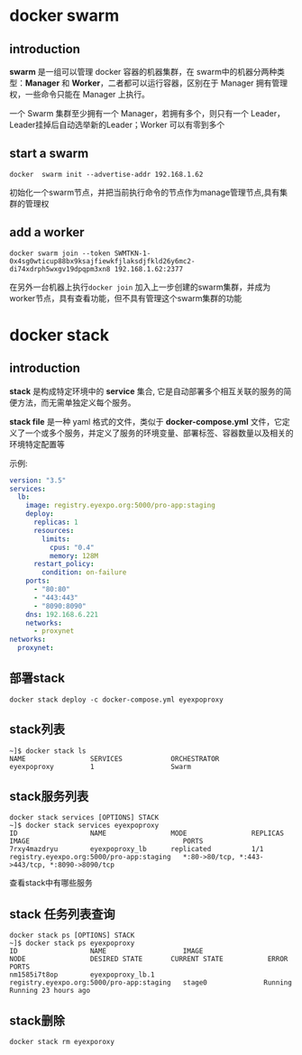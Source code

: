 # docker swarm

## introduction

**swarm** 是一组可以管理 docker 容器的机器集群，在 swarm中的机器分两种类型：**Manager** 和 **Worker**，二者都可以运行容器，区别在于 Manager 拥有管理权，一些命令只能在 Manager 上执行。

一个 Swarm 集群至少拥有一个 Manager，若拥有多个，则只有一个 Leader，Leader挂掉后自动选举新的Leader；Worker 可以有零到多个

## start a swarm

```shell
docker  swarm init --advertise-addr 192.168.1.62
```

初始化一个swarm节点，并把当前执行命令的节点作为manage管理节点,具有集群的管理权

## add a worker 

```shell
docker swarm join --token SWMTKN-1-0x4sg0wticup88bx9ksajfiewkfjlaksdjfkld26y6mc2-di74xdrph5wxgv19dpqpm3xn8 192.168.1.62:2377
```

在另外一台机器上执行`docker join` 加入上一步创建的swarm集群，并成为worker节点，具有查看功能，但不具有管理这个swarm集群的功能

# docker stack

## introduction

**stack** 是构成特定环境中的 **service** 集合, 它是自动部署多个相互关联的服务的简便方法，而无需单独定义每个服务。

**stack file** 是一种 yaml 格式的文件，类似于 **docker-compose.yml** 文件，它定义了一个或多个服务，并定义了服务的环境变量、部署标签、容器数量以及相关的环境特定配置等

示例:

```yaml
version: "3.5"
services:
  lb:
    image: registry.eyexpo.org:5000/pro-app:staging
    deploy:
      replicas: 1
      resources:
        limits:
          cpus: "0.4"
          memory: 128M
      restart_policy:
        condition: on-failure
    ports:
      - "80:80"
      - "443:443"
      - "8090:8090"
    dns: 192.168.6.221
    networks:
      - proxynet
networks:
  proxynet:
```

## 部署stack

`docker stack deploy -c docker-compose.yml eyexpoproxy`

## stack列表

```shell
~]$ docker stack ls
NAME                SERVICES            ORCHESTRATOR
eyexpoproxy         1                   Swarm
```



## stack服务列表

```shell
docker stack services [OPTIONS] STACK
~]$ docker stack services eyexpoproxy
ID                  NAME                MODE                REPLICAS            IMAGE                                      PORTS
7rxy4mazdryu        eyexpoproxy_lb      replicated          1/1                 registry.eyexpo.org:5000/pro-app:staging   *:80->80/tcp, *:443->443/tcp, *:8090->8090/tcp

```

查看stack中有哪些服务

## stack 任务列表查询

```shell
docker stack ps [OPTIONS] STACK
~]$ docker stack ps eyexpoproxy
ID                  NAME                   IMAGE                                      NODE                DESIRED STATE       CURRENT STATE           ERROR                              PORTS
nm1585i7t8op        eyexpoproxy_lb.1       registry.eyexpo.org:5000/pro-app:staging   stage0              Running             Running 23 hours ago

```

## stack删除

```shell
docker stack rm eyexporoxy
```
